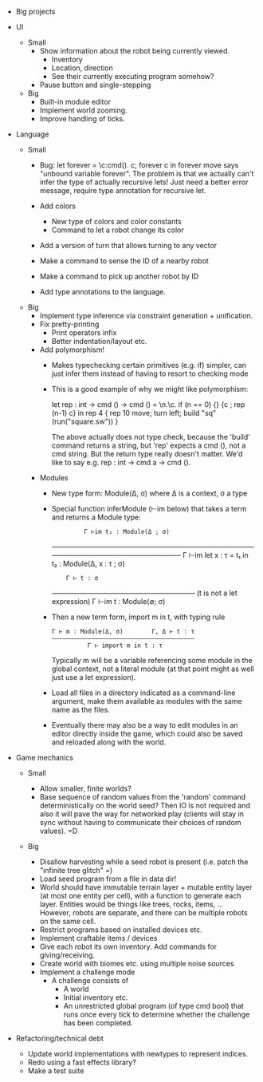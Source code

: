 - Big projects

- UI
    - Small
        - Show information about the robot being currently viewed.
            - Inventory
            - Location, direction
            - See their currently executing program somehow?
        - Pause button and single-stepping
    - Big
        - Built-in module editor
        - Implement world zooming.
        - Improve handling of ticks.

- Language
    - Small
        - Bug: let forever = \c:cmd(). c; forever c in forever move
          says "unbound variable forever".  The problem is that we
          actually can't infer the type of actually recursive lets!
          Just need a better error message, require type annotation
          for recursive let.

        - Add colors
            - New type of colors and color constants
            - Command to let a robot change its color
        - Add a version of turn that allows turning to any vector
        - Make a command to sense the ID of a nearby robot
        - Make a command to pick up another robot by ID
        - Add type annotations to the language.
    - Big
        - Implement type inference via constraint generation +
          unification.
        - Fix pretty-printing
            - Print operators infix
            - Better indentation/layout etc.
        - Add polymorphism!
            - Makes typechecking certain primitives (e.g. if) simpler,
              can just infer them instead of having to resort to
              checking mode
            - This is a good example of why we might like
              polymorphism:

              let rep : int -> cmd () -> cmd () =
                \n.\c.
                  if (n == 0)
                    {}
                    {c ; rep (n-1) c}
              in
              rep 4 {
                rep 10 move;
                turn left;
                build "sq" (run("square.sw"))
              }

              The above actually does not type check, because the 'build'
              command returns a string, but 'rep' expects a cmd (),
              not a cmd string.  But the return type really doesn't
              matter. We'd like to say e.g.  rep : int -> cmd a -> cmd ().
        - Modules
            - New type form: Module(Δ, σ) where Δ is a context, σ a type
            - Special function inferModule (⊢im below) that takes a term and returns a
              Module type:

                           Γ ⊢im t₂ : Module(Δ ; σ)
                ———————————————————————————————————————————————–
                Γ ⊢im let x : τ = t₁ in t₂ : Module(Δ, x : τ ; σ)

                      Γ ⊢ t : σ
                ————————————————————–  (t is not a let expression)
                Γ ⊢im t : Module(∅; σ)

            - Then a new term form,  import m in t, with typing rule

                  Γ ⊢ m : Module(Δ, σ)        Γ, Δ ⊢ t : τ
                  ————————————————————————————————————————
                            Γ ⊢ import m in t : τ

              Typically m will be a variable referencing some module in
              the global context, not a literal module (at that point
              might as well just use a let expression).

            - Load all files in a directory indicated as a command-line
              argument, make them available as modules with the same name
              as the files.
            - Eventually there may also be a way to edit modules in an
              editor directly inside the game, which could also be saved
              and reloaded along with the world.

- Game mechanics
    - Small
        - Allow smaller, finite worlds?
        - Base sequence of random values from the 'random' command
          deterministically on the world seed?  Then IO is not required
          and also it will pave the way for networked play (clients
          will stay in sync without having to communicate their
          choices of random values). =D

    - Big
        - Disallow harvesting while a seed robot is present
          (i.e. patch the "infinite tree glitch" =)
        - Load seed program from a file in data dir!
        - World should have immutable terrain layer + mutable entity
          layer (at most one entity per cell), with a function to
          generate each layer.  Entities would be things like trees,
          rocks, items, ...  However, robots are separate, and there
          can be multiple robots on the same cell.
        - Restrict programs based on installed devices etc.
        - Implement craftable items / devices
        - Give each robot its own inventory.  Add commands for giving/receiving.
        - Create world with biomes etc. using multiple noise sources
        - Implement a challenge mode
            - A challenge consists of
                - A world
                - Initial inventory etc.
                - An unrestricted global program (of type cmd bool)
                  that runs once every tick to determine whether the
                  challenge has been completed.

- Refactoring/technical debt
    - Update world implementations with newtypes to represent indices.
    - Redo using a fast effects library?
    - Make a test suite
